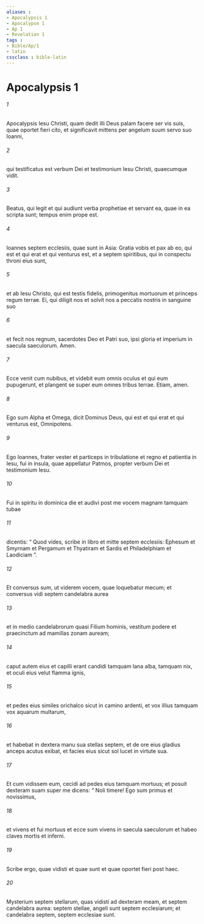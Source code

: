 ```yaml
---
aliases : 
- Apocalypsis 1
- Apocalypse 1
- Ap 1
- Revelation 1
tags : 
- Bible/Ap/1
- latin
cssclass : bible-latin
---
```


# Apocalypsis 1

###### 1
Apocalypsis Iesu Christi, quam dedit illi Deus palam facere ser vis suis, quae oportet fieri cito, et significavit mittens per angelum suum servo suo Ioanni, 
###### 2
qui testificatus est verbum Dei et testimonium Iesu Christi, quaecumque vidit. 
###### 3
Beatus, qui legit et qui audiunt verba prophetiae et servant ea, quae in ea scripta sunt; tempus enim prope est.
###### 4
Ioannes septem ecclesiis, quae sunt in Asia: Gratia vobis et pax ab eo, qui est et qui erat et qui venturus est, et a septem spiritibus, qui in conspectu throni eius sunt, 
###### 5
et ab Iesu Christo, qui est testis fidelis, primogenitus mortuorum et princeps regum terrae. Ei, qui diligit nos et solvit nos a peccatis nostris in sanguine suo 
###### 6
et fecit nos regnum, sacerdotes Deo et Patri suo, ipsi gloria et imperium in saecula saeculorum. Amen.
###### 7
Ecce venit cum nubibus, et videbit eum omnis oculus et qui eum pupugerunt, et plangent se super eum omnes tribus terrae. Etiam, amen.
###### 8
Ego sum Alpha et Omega, dicit Dominus Deus, qui est et qui erat et qui venturus est, Omnipotens.
###### 9
Ego Ioannes, frater vester et particeps in tribulatione et regno et patientia in Iesu, fui in insula, quae appellatur Patmos, propter verbum Dei et testimonium Iesu. 
###### 10
Fui in spiritu in dominica die et audivi post me vocem magnam tamquam tubae 
###### 11
dicentis: “ Quod vides, scribe in libro et mitte septem ecclesiis: Ephesum et Smyrnam et Pergamum et Thyatiram et Sardis et Philadelphiam et Laodiciam ”. 
###### 12
Et conversus sum, ut viderem vocem, quae loquebatur mecum; et conversus vidi septem candelabra aurea 
###### 13
et in medio candelabrorum quasi Filium hominis, vestitum podere et praecinctum ad mamillas zonam auream; 
###### 14
caput autem eius et capilli erant candidi tamquam lana alba, tamquam nix, et oculi eius velut flamma ignis, 
###### 15
et pedes eius similes orichalco sicut in camino ardenti, et vox illius tamquam vox aquarum multarum, 
###### 16
et habebat in dextera manu sua stellas septem, et de ore eius gladius anceps acutus exibat, et facies eius sicut sol lucet in virtute sua.
###### 17
Et cum vidissem eum, cecidi ad pedes eius tamquam mortuus; et posuit dexteram suam super me dicens: “ Noli timere! Ego sum primus et novissimus, 
###### 18
et vivens et fui mortuus et ecce sum vivens in saecula saeculorum et habeo claves mortis et inferni. 
###### 19
Scribe ergo, quae vidisti et quae sunt et quae oportet fieri post haec. 
###### 20
Mysterium septem stellarum, quas vidisti ad dexteram meam, et septem candelabra aurea: septem stellae, angeli sunt septem ecclesiarum; et candelabra septem, septem ecclesiae sunt.
